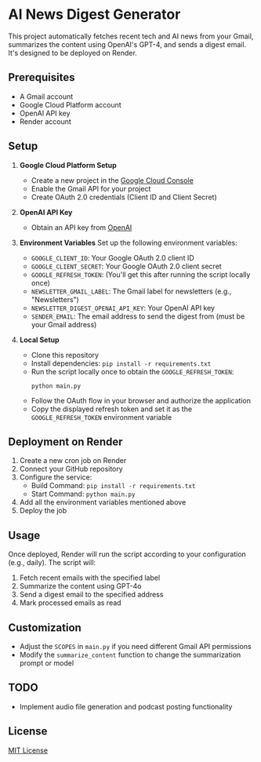 # AI News Digest Generator

This project automatically fetches recent tech and AI news from your Gmail, summarizes the content using OpenAI's GPT-4, and sends a digest email. It's designed to be deployed on Render.

## Prerequisites

- A Gmail account
- Google Cloud Platform account
- OpenAI API key
- Render account

## Setup

1. **Google Cloud Platform Setup**
   - Create a new project in the [Google Cloud Console](https://console.cloud.google.com/)
   - Enable the Gmail API for your project
   - Create OAuth 2.0 credentials (Client ID and Client Secret)

2. **OpenAI API Key**
   - Obtain an API key from [OpenAI](https://openai.com/api/)

3. **Environment Variables**
   Set up the following environment variables:
   - `GOOGLE_CLIENT_ID`: Your Google OAuth 2.0 client ID
   - `GOOGLE_CLIENT_SECRET`: Your Google OAuth 2.0 client secret
   - `GOOGLE_REFRESH_TOKEN`: (You'll get this after running the script locally once)
   - `NEWSLETTER_GMAIL_LABEL`: The Gmail label for newsletters (e.g., "Newsletters")
   - `NEWSLETTER_DIGEST_OPENAI_API_KEY`: Your OpenAI API key
   - `SENDER_EMAIL`: The email address to send the digest from (must be your Gmail address)

4. **Local Setup**
   - Clone this repository
   - Install dependencies: `pip install -r requirements.txt`
   - Run the script locally once to obtain the `GOOGLE_REFRESH_TOKEN`:
     ```
     python main.py
     ```
   - Follow the OAuth flow in your browser and authorize the application
   - Copy the displayed refresh token and set it as the `GOOGLE_REFRESH_TOKEN` environment variable

## Deployment on Render

1. Create a new cron job on Render
2. Connect your GitHub repository
3. Configure the service:
   - Build Command: `pip install -r requirements.txt`
   - Start Command: `python main.py`
4. Add all the environment variables mentioned above
5. Deploy the job

## Usage

Once deployed, Render will run the script according to your configuration (e.g., daily). The script will:

1. Fetch recent emails with the specified label
2. Summarize the content using GPT-4o
3. Send a digest email to the specified address
4. Mark processed emails as read

## Customization

- Adjust the `SCOPES` in `main.py` if you need different Gmail API permissions
- Modify the `summarize_content` function to change the summarization prompt or model

## TODO

- Implement audio file generation and podcast posting functionality

## License

[MIT License](LICENSE)